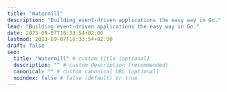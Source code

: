 ```yaml
---
title: "Watermill"
description: "Building event-driven applications the easy way in Go."
lead: "Building event-driven applications the easy way in Go."
date: 2023-09-07T16:33:54+02:00
lastmod: 2023-09-07T16:33:54+02:00
draft: false
seo:
  title: "Watermill" # custom title (optional)
  description: "" # custom description (recommended)
  canonical: "" # custom canonical URL (optional)
  noindex: false # false (default) or true
---
```

